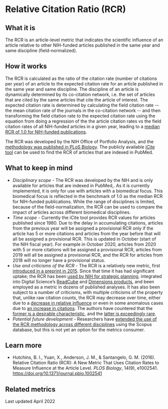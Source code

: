 # Relative Citation Ratio (RCR)

## What it is
The RCR is an article-level metric that indicates the scientific influence of an article relative to other NIH-funded articles published in the same year and same discipline (field-normalized).


## How it works
The RCR is calculated as the ratio of the citation rate (number of citations per year) of an article to the expected citation rate for an article published in the same year and same discipline. The discipline of an article is dynamically determined by its co-citation network, i.e. the set of articles that are cited by the same articles that cite the article of interest. The expected citation rate is determined by calculating the field citation rate -- the mean citation rate of the journals in the co-citation network -- and then transforming the field citation rate to the expected citation rate using the equation from doing a regression of the the article citation rates vs the field citation rates of all NIH-funded articles in a given year, leading to a [median RCR of 1.0 for NIH-funded publications](https://icite.od.nih.gov/stats).

The RCR was developed by the NIH Office of Portfolio Analysis, and the [methodology was published in PLoS Biology](https://journals.plos.org/plosbiology/article?id=10.1371/journal.pbio.1002541). The publicly available [iCite tool](https://icite.od.nih.gov/) can be used to find the RCR of articles that are indexed in PubMed.


## What to keep in mind
- *Disciplinary scope* - The RCR was developed by the NIH and is only available for articles that are indexed in PubMed,. As it is currently implemented, it is only for use with articles with a biomedical focus. This biomedical focus is reflected in the benchmark of 1.0 as the median RCR for NIH-funded publications. While the range of disciplines is limited, because of the field-normalization, the RCR can be used to compare the impact of articles across different biomedical disciplines.
- *Time scope* - Currently the iCite tool provides RCR values for articles published since 1980. Due to the delay in accumulating citations, articles from the previous year will be assigned a provisional RCR only if the article has 5 or more citations and articles from the year before that will all be assigned a provisional RCR. This is updated in October (start of the NIH fiscal year). For example in October 2020, articles from 2020 with 5 or more citations will be assigned a provisional RCR, articles from 2019 will all be assigned a provisional RCR, and the RCR for articles from 2018 will no longer have a provisional status.
- *Use and criticisms of the RCR* - The RCR is a relatively new metric, first [introduced in a preprint in 2015](https://www.biorxiv.org/content/10.1101/029629v1). Since that time it has had significant uptake; the RCR has been [used by NIH for strategic planning](https://www.nature.com/news/nih-metric-that-assesses-article-impact-stirs-debate-1.18734), integrated into Digital Science’s [ReadCube](https://www.readcube.com/home) and [Dimensions products](https://app.dimensions.ai/discover/publication), and been employed as a metric in dozens of published analyses. It has also been subject to a number of criticisms, with multiple criticisms of the property that, unlike raw citation counts, the RCR may decrease over time, either due to a [decrease in relative influence](https://journals.plos.org/plosbiology/article?id=10.1371/journal.pbio.2002536) or even in some anomalous cases due to [an increase in citations](https://www.cwts.nl/blog?article=n-q2u294&title=nihs-new-citation-metric-a-step-forward-in-quantifying-scientific-impact). The authors have countered that the [former is a desirable characteristic](https://journals.plos.org/plosbiology/article?id=10.1371/journal.pbio.2003552), and the [latter is exceedingly rare](https://journals.plos.org/plosbiology/article?id=10.1371/journal.pbio.1002541). 
- *Potential future development* - Researchers have [extended the use of the RCR methodology across different disciplines](https://www.sciencedirect.com/science/article/pii/S1751157718303559) using the Scopus database, but this is not yet an option for the metrics consumer.

## Learn more
- Hutchins, B. I., Yuan, X., Anderson, J. M., & Santangelo, G. M. (2016). Relative Citation Ratio (RCR): A New Metric That Uses Citation Rates to Measure Influence at the Article Level. *PLOS Biology*, 14(9), e1002541. https://doi.org/10.1371/journal.pbio.1002541


## Related metrics

Last updated April 2022
